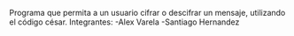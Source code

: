 Programa que permita a un usuario cifrar o descifrar un mensaje, utilizando el código césar.
Integrantes:
-Alex Varela
-Santiago Hernandez
